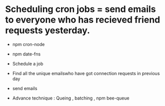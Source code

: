 # Scheduling cron jobs = send emails to everyone who has recieved friend requests yesterday.

- npm cron-node
- npm date-fns 
- Schedule a job
- Find all the unique emailswho have got connection requests in previous day
- send emails

- Advance technique : Queing , batching , npm bee-queue 